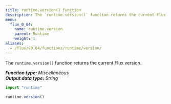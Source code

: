 ```yaml
---
title: runtime.version() function
description: The `runtime.version()` function returns the current Flux version.
menu:
  flux_0_64:
    name: runtime.version
    parent: Runtime
    weight: 1
aliases:
  - /flux/v0.64/functions/runtime/version/
---
```


The `runtime.version()` function returns the current Flux version.

_**Function type:** Miscellaneous_  
_**Output data type:** String_

```js
import "runtime"

runtime.version()
```
